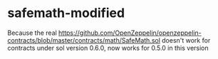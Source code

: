 # safemath-modified


Because the real https://github.com/OpenZeppelin/openzeppelin-contracts/blob/master/contracts/math/SafeMath.sol doesn't work for contracts under sol version 0.6.0, now works for 0.5.0 in this version
